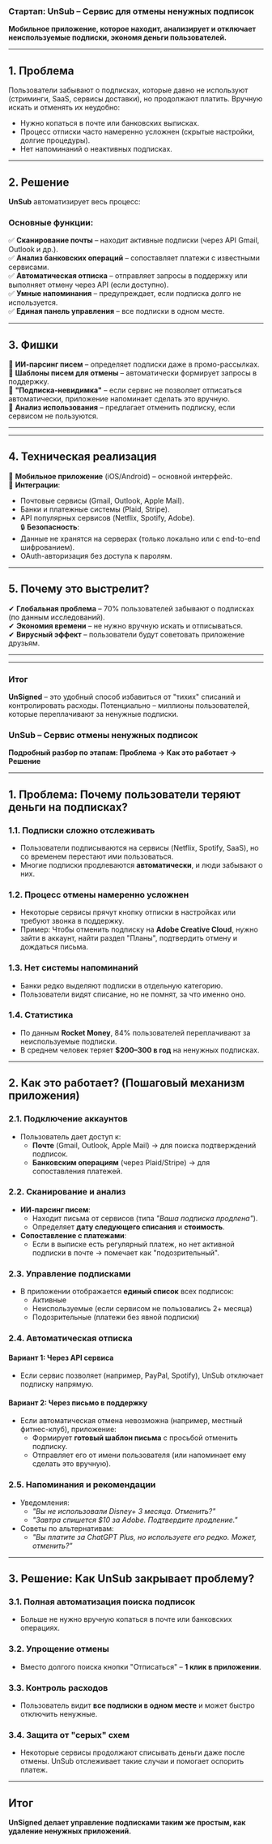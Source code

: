 ### **Стартап: UnSub – Сервис для отмены ненужных подписок**  
**Мобильное приложение, которое находит, анализирует и отключает неиспользуемые подписки, экономя деньги пользователей.**  

---

## **1. Проблема**  
Пользователи забывают о подписках, которые давно не используют (стриминги, SaaS, сервисы доставки), но продолжают платить. Вручную искать и отменять их неудобно:  
- Нужно копаться в почте или банковских выписках.  
- Процесс отписки часто намеренно усложнен (скрытые настройки, долгие процедуры).  
- Нет напоминаний о неактивных подписках.  

---

## **2. Решение**  
**UnSub** автоматизирует весь процесс:  
### **Основные функции:**  
✅ **Сканирование почты** – находит активные подписки (через API Gmail, Outlook и др.).  
✅ **Анализ банковских операций** – сопоставляет платежи с известными сервисами.  
✅ **Автоматическая отписка** – отправляет запросы в поддержку или выполняет отмену через API (если доступно).  
✅ **Умные напоминания** – предупреждает, если подписка долго не используется.  
✅ **Единая панель управления** – все подписки в одном месте.  

---

## **3. Фишки**  
🔹 **ИИ-парсинг писем** – определяет подписки даже в промо-рассылках.  
🔹 **Шаблоны писем для отмены** – автоматически формирует запросы в поддержку.  
🔹 **"Подписка-невидимка"** – если сервис не позволяет отписаться автоматически, приложение напоминает сделать это вручную.  
🔹 **Анализ использования** – предлагает отменить подписку, если сервисом не пользуются.  

---


---

## **4. Техническая реализация**  
📱 **Мобильное приложение** (iOS/Android) – основной интерфейс.  
🔗 **Интеграции**:  
- Почтовые сервисы (Gmail, Outlook, Apple Mail).  
- Банки и платежные системы (Plaid, Stripe).  
- API популярных сервисов (Netflix, Spotify, Adobe).  
🔒 **Безопасность**:  
- Данные не хранятся на серверах (только локально или с end-to-end шифрованием).  
- OAuth-авторизация без доступа к паролям.  

---

## **5. Почему это выстрелит?**  
✔ **Глобальная проблема** – 70% пользователей забывают о подписках (по данным исследований).  
✔ **Экономия времени** – не нужно вручную искать и отписываться.  
✔ **Вирусный эффект** – пользователи будут советовать приложение друзьям.  

---


---

### **Итог**  
**UnSigned** – это удобный способ избавиться от "тихих" списаний и контролировать расходы. Потенциально – миллионы пользователей, которые переплачивают за ненужные подписки.  

### **UnSub – Сервис отмены ненужных подписок**  
**Подробный разбор по этапам: Проблема → Как это работает → Решение**  

---

## **1. Проблема: Почему пользователи теряют деньги на подписках?**  

### **1.1. Подписки сложно отслеживать**  
- Пользователи подписываются на сервисы (Netflix, Spotify, SaaS), но со временем перестают ими пользоваться.  
- Многие подписки продлеваются **автоматически**, и люди забывают о них.  

### **1.2. Процесс отмены намеренно усложнен**  
- Некоторые сервисы прячут кнопку отписки в настройках или требуют звонка в поддержку.  
- Пример: Чтобы отменить подписку на **Adobe Creative Cloud**, нужно зайти в аккаунт, найти раздел "Планы", подтвердить отмену и дождаться письма.  

### **1.3. Нет системы напоминаний**  
- Банки редко выделяют подписки в отдельную категорию.  
- Пользователи видят списание, но не помнят, за что именно оно.  

### **1.4. Статистика**  
- По данным **Rocket Money**, 84% пользователей переплачивают за неиспользуемые подписки.  
- В среднем человек теряет **$200–300 в год** на ненужных подписках.  

---

## **2. Как это работает? (Пошаговый механизм приложения)**  

### **2.1. Подключение аккаунтов**  
- Пользователь дает доступ к:  
  - **Почте** (Gmail, Outlook, Apple Mail) → для поиска подтверждений подписок.  
  - **Банковским операциям** (через Plaid/Stripe) → для сопоставления платежей.  

### **2.2. Сканирование и анализ**  
- **ИИ-парсинг писем**:  
  - Находит письма от сервисов (типа _"Ваша подписка продлена"_).  
  - Определяет **дату следующего списания** и **стоимость**.  
- **Сопоставление с платежами**:  
  - Если в выписке есть регулярный платеж, но нет активной подписки в почте → помечает как "подозрительный".  

### **2.3. Управление подписками**  
- В приложении отображается **единый список** всех подписок:  
  - Активные  
  - Неиспользуемые (если сервисом не пользовались 2+ месяца)  
  - Подозрительные (платежи без явной подписки)  

### **2.4. Автоматическая отписка**  
#### **Вариант 1: Через API сервиса**  
- Если сервис позволяет (например, PayPal, Spotify), UnSub отключает подписку напрямую.  
#### **Вариант 2: Через письмо в поддержку**  
- Если автоматическая отмена невозможна (например, местный фитнес-клуб), приложение:  
  - Формирует **готовый шаблон письма** с просьбой отменить подписку.  
  - Отправляет его от имени пользователя (или напоминает ему сделать это вручную).  

### **2.5. Напоминания и рекомендации**  
- Уведомления:  
  - _"Вы не использовали Disney+ 3 месяца. Отменить?"_  
  - _"Завтра спишется $10 за Adobe. Подтвердите продление."_  
- Советы по альтернативам:  
  - _"Вы платите за ChatGPT Plus, но используете его редко. Может, отменить?"_  

---

## **3. Решение: Как UnSub закрывает проблему?**  

### **3.1. Полная автоматизация поиска подписок**  
- Больше не нужно вручную копаться в почте или банковских операциях.  

### **3.2. Упрощение отмены**  
- Вместо долгого поиска кнопки "Отписаться" – **1 клик в приложении**.  

### **3.3. Контроль расходов**  
- Пользователь видит **все подписки в одном месте** и может быстро отключить ненужные.  

### **3.4. Защита от "серых" схем**  
- Некоторые сервисы продолжают списывать деньги даже после отмены. UnSub отслеживает такие случаи и помогает оспорить платеж.  

---

## **Итог**  
**UnSigned делает управление подписками таким же простым, как удаление ненужных приложений.**  



